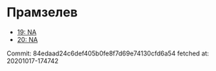 # Прамзелев
- [19: NA](19.md)
- [20: NA](20.md)

Commit: 84edaad24c6def405b0fe8f7d69e74130cfd6a54
 fetched at: 20201017-174742
